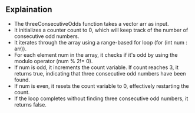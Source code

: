 ## Explaination
- The threeConsecutiveOdds function takes a vector<int> arr as input.
- It initializes a counter count to 0, which will keep track of the number of consecutive odd numbers.
- It iterates through the array using a range-based for loop (for (int num : arr)).
- For each element num in the array, it checks if it's odd by using the modulo operator (num % 2!= 0).
- If num is odd, it increments the count variable. If count reaches 3, it returns true, indicating that three consecutive odd numbers have been found.
- If num is even, it resets the count variable to 0, effectively restarting the count.
- If the loop completes without finding three consecutive odd numbers, it returns false.
